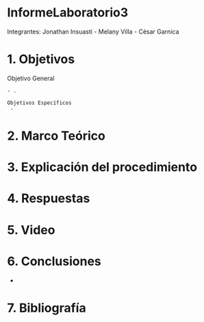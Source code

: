 # InformeLaboratorio3

Integrantes: Jonathan Insuasti - Melany  Villa - César Garnica 

# 1. Objetivos 

Objetivo General
     
    - .      
    
    Objetivos Específicos
     - 


# 2. Marco Teórico



# 3. Explicación  del procedimiento


#  4. Respuestas 



# 5. Video



# 6. Conclusiones

-


# 7. Bibliografía 


